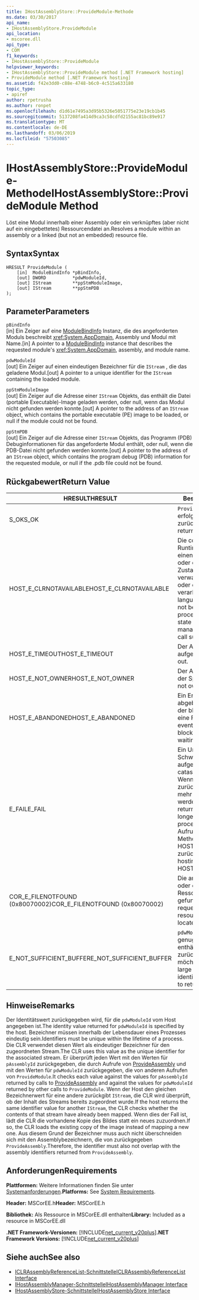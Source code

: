 ```yaml
---
title: IHostAssemblyStore::ProvideModule-Methode
ms.date: 03/30/2017
api_name:
- IHostAssemblyStore.ProvideModule
api_location:
- mscoree.dll
api_type:
- COM
f1_keywords:
- IHostAssemblyStore::ProvideModule
helpviewer_keywords:
- IHostAssemblyStore::ProvideModule method [.NET Framework hosting]
- ProvideModule method [.NET Framework hosting]
ms.assetid: f42e3dd0-c88e-4748-b6c0-4c515a633180
topic_type:
- apiref
author: rpetrusha
ms.author: ronpet
ms.openlocfilehash: d1d61e7495a3d95b5326e5051775e23e19cb1b45
ms.sourcegitcommit: 5137208fa414d9ca3c58cdfd2155ac81bc89e917
ms.translationtype: MT
ms.contentlocale: de-DE
ms.lasthandoff: 03/06/2019
ms.locfileid: "57503085"
---
```

# <a name="ihostassemblystoreprovidemodule-method"></a><span data-ttu-id="aab7d-102">IHostAssemblyStore::ProvideModule-Methode</span><span class="sxs-lookup"><span data-stu-id="aab7d-102">IHostAssemblyStore::ProvideModule Method</span></span>
<span data-ttu-id="aab7d-103">Löst eine Modul innerhalb einer Assembly oder ein verknüpftes (aber nicht auf ein eingebettetes) Ressourcendatei an.</span><span class="sxs-lookup"><span data-stu-id="aab7d-103">Resolves a module within an assembly or a linked (but not an embedded) resource file.</span></span>  
  
## <a name="syntax"></a><span data-ttu-id="aab7d-104">Syntax</span><span class="sxs-lookup"><span data-stu-id="aab7d-104">Syntax</span></span>  
  
```  
HRESULT ProvideModule (  
    [in]  ModuleBindInfo *pBindInfo,  
    [out] DWORD          *pdwModuleId,  
    [out] IStream        **ppStmModuleImage,  
    [out] IStream        **ppStmPDB  
);  
```  
  
## <a name="parameters"></a><span data-ttu-id="aab7d-105">Parameter</span><span class="sxs-lookup"><span data-stu-id="aab7d-105">Parameters</span></span>  
 `pBindInfo`  
 <span data-ttu-id="aab7d-106">[in] Ein Zeiger auf eine [ModuleBindInfo](../../../../docs/framework/unmanaged-api/hosting/modulebindinfo-structure.md) Instanz, die des angeforderten Moduls beschreibt <xref:System.AppDomain>, Assembly und Modul mit Name.</span><span class="sxs-lookup"><span data-stu-id="aab7d-106">[in] A pointer to a [ModuleBindInfo](../../../../docs/framework/unmanaged-api/hosting/modulebindinfo-structure.md) instance that describes the requested module's <xref:System.AppDomain>, assembly, and module name.</span></span>  
  
 `pdwModuleId`  
 <span data-ttu-id="aab7d-107">[out] Ein Zeiger auf einen eindeutigen Bezeichner für die `IStream` , die das geladene Modul.</span><span class="sxs-lookup"><span data-stu-id="aab7d-107">[out] A pointer to a unique identifier for the `IStream` containing the loaded module.</span></span>  
  
 `ppStmModuleImage`  
 <span data-ttu-id="aab7d-108">[out] Ein Zeiger auf die Adresse einer `IStream` Objekts, das enthält die Datei (portable Executable)-Image geladen werden, oder null, wenn das Modul nicht gefunden werden konnte.</span><span class="sxs-lookup"><span data-stu-id="aab7d-108">[out] A pointer to the address of an `IStream` object, which contains the portable executable (PE) image to be loaded, or null if the module could not be found.</span></span>  
  
 `ppStmPDB`  
 <span data-ttu-id="aab7d-109">[out] Ein Zeiger auf die Adresse einer `IStream` Objekts, das Programm (PDB) Debuginformationen für das angeforderte Modul enthält, oder null, wenn die PDB-Datei nicht gefunden werden konnte.</span><span class="sxs-lookup"><span data-stu-id="aab7d-109">[out] A pointer to the address of an `IStream` object, which contains the program debug (PDB) information for the requested module, or null if the .pdb file could not be found.</span></span>  
  
## <a name="return-value"></a><span data-ttu-id="aab7d-110">Rückgabewert</span><span class="sxs-lookup"><span data-stu-id="aab7d-110">Return Value</span></span>  
  
|<span data-ttu-id="aab7d-111">HRESULT</span><span class="sxs-lookup"><span data-stu-id="aab7d-111">HRESULT</span></span>|<span data-ttu-id="aab7d-112">Beschreibung</span><span class="sxs-lookup"><span data-stu-id="aab7d-112">Description</span></span>|  
|-------------|-----------------|  
|<span data-ttu-id="aab7d-113">S_OK</span><span class="sxs-lookup"><span data-stu-id="aab7d-113">S_OK</span></span>|<span data-ttu-id="aab7d-114">`ProvideModule` wurde erfolgreich zurückgegeben.</span><span class="sxs-lookup"><span data-stu-id="aab7d-114">`ProvideModule` returned successfully.</span></span>|  
|<span data-ttu-id="aab7d-115">HOST_E_CLRNOTAVAILABLE</span><span class="sxs-lookup"><span data-stu-id="aab7d-115">HOST_E_CLRNOTAVAILABLE</span></span>|<span data-ttu-id="aab7d-116">Die common Language Runtime (CLR) wurde nicht in einen Prozess geladen wurde, oder die CLR ist in einem Zustand, in dem nicht verwalteten Code ausführen oder den Aufruf erfolgreich zu verarbeiten.</span><span class="sxs-lookup"><span data-stu-id="aab7d-116">The common language runtime (CLR) has not been loaded into a process, or the CLR is in a state in which it cannot run managed code or process the call successfully.</span></span>|  
|<span data-ttu-id="aab7d-117">HOST_E_TIMEOUT</span><span class="sxs-lookup"><span data-stu-id="aab7d-117">HOST_E_TIMEOUT</span></span>|<span data-ttu-id="aab7d-118">Der Aufruf ist ein Timeout aufgetreten.</span><span class="sxs-lookup"><span data-stu-id="aab7d-118">The call timed out.</span></span>|  
|<span data-ttu-id="aab7d-119">HOST_E_NOT_OWNER</span><span class="sxs-lookup"><span data-stu-id="aab7d-119">HOST_E_NOT_OWNER</span></span>|<span data-ttu-id="aab7d-120">Der Aufrufer ist nicht Besitzer der Sperre.</span><span class="sxs-lookup"><span data-stu-id="aab7d-120">The caller does not own the lock.</span></span>|  
|<span data-ttu-id="aab7d-121">HOST_E_ABANDONED</span><span class="sxs-lookup"><span data-stu-id="aab7d-121">HOST_E_ABANDONED</span></span>|<span data-ttu-id="aab7d-122">Ein Ereignis wurde abgebrochen, während sich der blockierte Thread oder eine Fiber darauf gewartet.</span><span class="sxs-lookup"><span data-stu-id="aab7d-122">An event was canceled while a blocked thread or fiber was waiting on it.</span></span>|  
|<span data-ttu-id="aab7d-123">E_FAIL</span><span class="sxs-lookup"><span data-stu-id="aab7d-123">E_FAIL</span></span>|<span data-ttu-id="aab7d-124">Ein Unbekannter Schwerwiegender Fehler ist aufgetreten.</span><span class="sxs-lookup"><span data-stu-id="aab7d-124">An unknown catastrophic failure occurred.</span></span> <span data-ttu-id="aab7d-125">Wenn eine Methode E_FAIL zurückgibt, ist die CLR nicht mehr im Prozess verwendet werden.</span><span class="sxs-lookup"><span data-stu-id="aab7d-125">When a method returns E_FAIL, the CLR is no longer usable within the process.</span></span> <span data-ttu-id="aab7d-126">Nachfolgende Aufrufe zum Hosten der Methoden HOST_E_CLRNOTAVAILABLE zurück.</span><span class="sxs-lookup"><span data-stu-id="aab7d-126">Subsequent calls to hosting methods return HOST_E_CLRNOTAVAILABLE.</span></span>|  
|<span data-ttu-id="aab7d-127">COR_E_FILENOTFOUND (0x80070002)</span><span class="sxs-lookup"><span data-stu-id="aab7d-127">COR_E_FILENOTFOUND (0x80070002)</span></span>|<span data-ttu-id="aab7d-128">Die angeforderte Assembly oder eine verknüpfte Ressource konnte nicht gefunden werden.</span><span class="sxs-lookup"><span data-stu-id="aab7d-128">The requested assembly or linked resource could not be located.</span></span>|  
|<span data-ttu-id="aab7d-129">E_NOT_SUFFICIENT_BUFFER</span><span class="sxs-lookup"><span data-stu-id="aab7d-129">E_NOT_SUFFICIENT_BUFFER</span></span>|<span data-ttu-id="aab7d-130">`pdwModuleId` ist nicht groß genug ist, den Bezeichner enthält, den der Host zurückgeben möchte.</span><span class="sxs-lookup"><span data-stu-id="aab7d-130">`pdwModuleId` is not large enough to contain the identifier that the host wants to return.</span></span>|  
  
## <a name="remarks"></a><span data-ttu-id="aab7d-131">Hinweise</span><span class="sxs-lookup"><span data-stu-id="aab7d-131">Remarks</span></span>  
 <span data-ttu-id="aab7d-132">Der Identitätswert zurückgegeben wird, für die `pdwModuleId` vom Host angegeben ist.</span><span class="sxs-lookup"><span data-stu-id="aab7d-132">The identity value returned for `pdwModuleId` is specified by the host.</span></span> <span data-ttu-id="aab7d-133">Bezeichner müssen innerhalb der Lebensdauer eines Prozesses eindeutig sein.</span><span class="sxs-lookup"><span data-stu-id="aab7d-133">Identifiers must be unique within the lifetime of a process.</span></span> <span data-ttu-id="aab7d-134">Die CLR verwendet diesen Wert als eindeutiger Bezeichner für den zugeordneten Stream.</span><span class="sxs-lookup"><span data-stu-id="aab7d-134">The CLR uses this value as the unique identifier for the associated stream.</span></span> <span data-ttu-id="aab7d-135">Er überprüft jeden Wert mit den Werten für `pAssemblyId` zurückgegeben, die durch Aufrufe von [ProvideAssembly](../../../../docs/framework/unmanaged-api/hosting/ihostassemblystore-provideassembly-method.md) und mit den Werten für `pdwModuleId` zurückgegeben, die von anderen Aufrufen von `ProvideModule`.</span><span class="sxs-lookup"><span data-stu-id="aab7d-135">It checks each value against the values for `pAssemblyId` returned by calls to [ProvideAssembly](../../../../docs/framework/unmanaged-api/hosting/ihostassemblystore-provideassembly-method.md) and against the values for `pdwModuleId` returned by other calls to `ProvideModule`.</span></span> <span data-ttu-id="aab7d-136">Wenn der Host den gleichen Bezeichnerwert für eine andere zurückgibt `IStream`, die CLR wird überprüft, ob der Inhalt des Streams bereits zugeordnet wurde.</span><span class="sxs-lookup"><span data-stu-id="aab7d-136">If the host returns the same identifier value for another `IStream`, the CLR checks whether the contents of that stream have already been mapped.</span></span> <span data-ttu-id="aab7d-137">Wenn dies der Fall ist, lädt die CLR die vorhandene Kopie des Bildes statt ein neues zuzuordnen.</span><span class="sxs-lookup"><span data-stu-id="aab7d-137">If so, the CLR loads the existing copy of the image instead of mapping a new one.</span></span> <span data-ttu-id="aab7d-138">Aus diesem Grund der Bezeichner muss auch nicht überschneiden sich mit den Assemblybezeichnern, die von zurückgegeben `ProvideAssembly`.</span><span class="sxs-lookup"><span data-stu-id="aab7d-138">Therefore, the identifier must also not overlap with the assembly identifiers returned from `ProvideAssembly`.</span></span>  
  
## <a name="requirements"></a><span data-ttu-id="aab7d-139">Anforderungen</span><span class="sxs-lookup"><span data-stu-id="aab7d-139">Requirements</span></span>  
 <span data-ttu-id="aab7d-140">**Plattformen:** Weitere Informationen finden Sie unter [Systemanforderungen](../../../../docs/framework/get-started/system-requirements.md).</span><span class="sxs-lookup"><span data-stu-id="aab7d-140">**Platforms:** See [System Requirements](../../../../docs/framework/get-started/system-requirements.md).</span></span>  
  
 <span data-ttu-id="aab7d-141">**Header:** MSCorEE.h</span><span class="sxs-lookup"><span data-stu-id="aab7d-141">**Header:** MSCorEE.h</span></span>  
  
 <span data-ttu-id="aab7d-142">**Bibliothek:** Als Ressource in MSCorEE.dll enthalten</span><span class="sxs-lookup"><span data-stu-id="aab7d-142">**Library:** Included as a resource in MSCorEE.dll</span></span>  
  
 <span data-ttu-id="aab7d-143">**.NET Framework-Versionen:** [!INCLUDE[net_current_v20plus](../../../../includes/net-current-v20plus-md.md)]</span><span class="sxs-lookup"><span data-stu-id="aab7d-143">**.NET Framework Versions:** [!INCLUDE[net_current_v20plus](../../../../includes/net-current-v20plus-md.md)]</span></span>  
  
## <a name="see-also"></a><span data-ttu-id="aab7d-144">Siehe auch</span><span class="sxs-lookup"><span data-stu-id="aab7d-144">See also</span></span>
- [<span data-ttu-id="aab7d-145">ICLRAssemblyReferenceList-Schnittstelle</span><span class="sxs-lookup"><span data-stu-id="aab7d-145">ICLRAssemblyReferenceList Interface</span></span>](../../../../docs/framework/unmanaged-api/hosting/iclrassemblyreferencelist-interface.md)
- [<span data-ttu-id="aab7d-146">IHostAssemblyManager-Schnittstelle</span><span class="sxs-lookup"><span data-stu-id="aab7d-146">IHostAssemblyManager Interface</span></span>](../../../../docs/framework/unmanaged-api/hosting/ihostassemblymanager-interface.md)
- [<span data-ttu-id="aab7d-147">IHostAssemblyStore-Schnittstelle</span><span class="sxs-lookup"><span data-stu-id="aab7d-147">IHostAssemblyStore Interface</span></span>](../../../../docs/framework/unmanaged-api/hosting/ihostassemblystore-interface.md)
